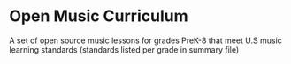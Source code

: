 # Open Music Curriculum
A set of open source music lessons for grades PreK-8 that meet U.S music learning standards (standards listed per grade in summary file)
